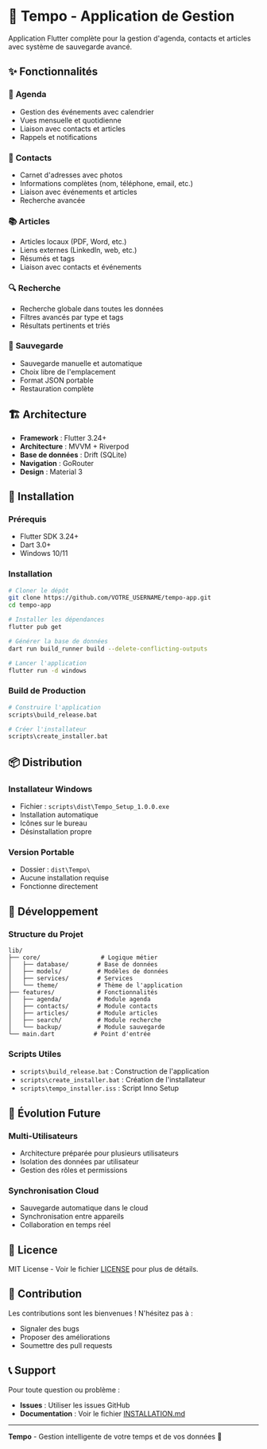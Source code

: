 # 📱 Tempo - Application de Gestion

Application Flutter complète pour la gestion d'agenda, contacts et articles avec système de sauvegarde avancé.

## ✨ Fonctionnalités

### 📅 **Agenda**
- Gestion des événements avec calendrier
- Vues mensuelle et quotidienne
- Liaison avec contacts et articles
- Rappels et notifications

### 👥 **Contacts**
- Carnet d'adresses avec photos
- Informations complètes (nom, téléphone, email, etc.)
- Liaison avec événements et articles
- Recherche avancée

### 📚 **Articles**
- Articles locaux (PDF, Word, etc.)
- Liens externes (LinkedIn, web, etc.)
- Résumés et tags
- Liaison avec contacts et événements

### 🔍 **Recherche**
- Recherche globale dans toutes les données
- Filtres avancés par type et tags
- Résultats pertinents et triés

### 💾 **Sauvegarde**
- Sauvegarde manuelle et automatique
- Choix libre de l'emplacement
- Format JSON portable
- Restauration complète

## 🏗️ Architecture

- **Framework** : Flutter 3.24+
- **Architecture** : MVVM + Riverpod
- **Base de données** : Drift (SQLite)
- **Navigation** : GoRouter
- **Design** : Material 3

## 🚀 Installation

### Prérequis
- Flutter SDK 3.24+
- Dart 3.0+
- Windows 10/11

### Installation
```bash
# Cloner le dépôt
git clone https://github.com/VOTRE_USERNAME/tempo-app.git
cd tempo-app

# Installer les dépendances
flutter pub get

# Générer la base de données
dart run build_runner build --delete-conflicting-outputs

# Lancer l'application
flutter run -d windows
```

### Build de Production
```bash
# Construire l'application
scripts\build_release.bat

# Créer l'installateur
scripts\create_installer.bat
```

## 📦 Distribution

### Installateur Windows
- Fichier : `scripts\dist\Tempo_Setup_1.0.0.exe`
- Installation automatique
- Icônes sur le bureau
- Désinstallation propre

### Version Portable
- Dossier : `dist\Tempo\`
- Aucune installation requise
- Fonctionne directement

## 🔧 Développement

### Structure du Projet
```
lib/
├── core/                 # Logique métier
│   ├── database/        # Base de données
│   ├── models/          # Modèles de données
│   ├── services/        # Services
│   └── theme/           # Thème de l'application
├── features/            # Fonctionnalités
│   ├── agenda/          # Module agenda
│   ├── contacts/        # Module contacts
│   ├── articles/        # Module articles
│   ├── search/          # Module recherche
│   └── backup/          # Module sauvegarde
└── main.dart           # Point d'entrée
```

### Scripts Utiles
- `scripts\build_release.bat` : Construction de l'application
- `scripts\create_installer.bat` : Création de l'installateur
- `scripts\tempo_installer.iss` : Script Inno Setup

## 🔮 Évolution Future

### Multi-Utilisateurs
- Architecture préparée pour plusieurs utilisateurs
- Isolation des données par utilisateur
- Gestion des rôles et permissions

### Synchronisation Cloud
- Sauvegarde automatique dans le cloud
- Synchronisation entre appareils
- Collaboration en temps réel

## 📄 Licence

MIT License - Voir le fichier [LICENSE](LICENSE) pour plus de détails.

## 🤝 Contribution

Les contributions sont les bienvenues ! N'hésitez pas à :
- Signaler des bugs
- Proposer des améliorations
- Soumettre des pull requests

## 📞 Support

Pour toute question ou problème :
- **Issues** : Utiliser les issues GitHub
- **Documentation** : Voir le fichier [INSTALLATION.md](INSTALLATION.md)

---

**Tempo** - Gestion intelligente de votre temps et de vos données 🚀